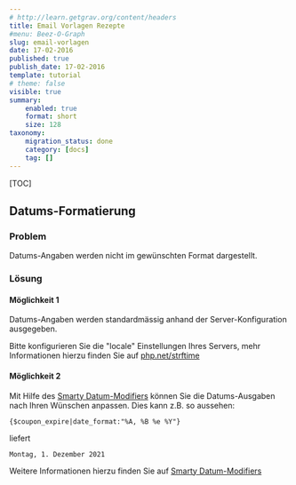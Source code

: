 ```yaml
---
# http://learn.getgrav.org/content/headers
title: Email Vorlagen Rezepte
#menu: Beez-O-Graph
slug: email-vorlagen
date: 17-02-2016
published: true
publish_date: 17-02-2016
template: tutorial
# theme: false
visible: true
summary:
    enabled: true
    format: short
    size: 128
taxonomy:
    migration_status: done
    category: [docs]
    tag: []
---
```


[TOC]


## Datums-Formatierung

### Problem

Datums-Angaben werden nicht im gewünschten Format dargestellt.

### Lösung

#### Möglichkeit 1
Datums-Angaben werden standardmässig anhand der Server-Konfiguration ausgegeben.

Bitte konfigurieren Sie die "locale" Einstellungen Ihres Servers, mehr Informationen hierzu finden Sie auf [php.net/strftime](http://php.net/strftime)

#### Möglichkeit 2

Mit Hilfe des [Smarty Datum-Modifiers](http://www.smarty.net/docs/en/language.modifier.date.format.tpl) können Sie die Datums-Ausgaben nach Ihren Wünschen anpassen. Dies kann z.B. so aussehen:
```
{$coupon_expire|date_format:"%A, %B %e %Y"}
```

liefert

```
Montag, 1. Dezember 2021
```



Weitere Informationen hierzu finden Sie auf [Smarty Datum-Modifiers](http://www.smarty.net/docs/en/language.modifier.date.format.tpl)